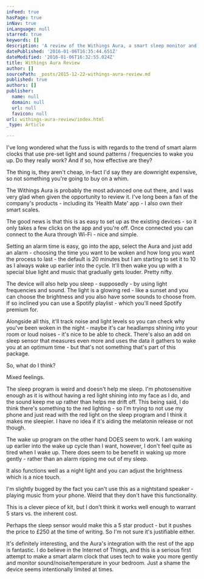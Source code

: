 ```yaml
---
inFeed: true
hasPage: true
inNav: true
inLanguage: null
starred: true
keywords: []
description: 'A review of the Withings Aura, a smart sleep monitor and alarm clock. '
datePublished: '2016-01-06T16:35:44.651Z'
dateModified: '2016-01-06T16:32:55.024Z'
title: Withings Aura Review
author: []
sourcePath: _posts/2015-12-22-withings-aura-review.md
published: true
authors: []
publisher:
  name: null
  domain: null
  url: null
  favicon: null
url: withings-aura-review/index.html
_type: Article

---
```

I've long wondered what the fuss is with regards to the trend
of smart alarm clocks that use pre-set light and sound patterns / frequencies
to wake you up. Do they really work? And if so, how effective are they?

The thing
is, they aren't cheap, in-fact I'd say they are downright expensive, so not
something you're going to buy on a whim.

The
Withings Aura is probably the most advanced one out there, and I was very glad
when given the opportunity to review it. I've long been a fan of the company's
products - including its 'Health Mate' app - I also own their smart scales.

The good
news is that this is as easy to set up as the existing devices - so it only
takes a few clicks on the app and you're off. Once connected you can connect to
the Aura through Wi-Fi - nice and simple.

Setting
an alarm time is easy, go into the app, select the Aura and just add an alarm -
choosing the time you want to be woken and how long you want the process to
last - the default is 20 minutes but I am starting to set it to 10 as I always
wake up earlier into the cycle. It'll then wake you up with a special blue light
and music that gradually gets louder. Pretty nifty.

The
device will also help you sleep - supposedly - by using light frequencies and
sound. The light is a glowing red - like a sunset and you can choose the
brightness and you also have some sounds to choose from. If so inclined you can
use a Spotify playlist - which you'll need Spotify premium for.

Alongside
all this, it'll track noise and light levels so you can check why you've been
woken in the night - maybe it's car headlamps shining into your room or loud
noises - it's nice to be able to check. There's also an add on sleep sensor
that measures even more and uses the data it gathers to wake you at an optimum
time - but that's not something that's part of this package.

So, what
do I think?

Mixed
feelings.

The sleep
program is weird and doesn't help me sleep. I'm photosensitive enough as it is
without having a red light shining into my face as I do, and the sound keep me
up rather than helps me drift off. This being said, I do think there's something
to the red lighting - so I'm trying to not use my phone and just read with the
red light on the sleep program and I think it makes me sleepier. I have no idea
if it's aiding the melatonin release or not though.

The wake
up program on the other hand DOES seem to work. I am waking up earlier into the
wake up cycle than I want, however, I don't feel quite as tired when I wake up.
There does seem to be benefit in waking up more gently - rather than an alarm
ripping me out of my sleep.

It also
functions well as a night light and you can adjust the brightness which is a
nice touch.

I'm
slightly bugged by the fact you can't use this as a nightstand speaker -
playing music from your phone. Weird that they don't have this functionality.

This is a
clever piece of kit, but I don't think it works well enough to warrant 5 stars
vs. the inherent cost.

Perhaps
the sleep sensor would make this a 5 star product - but it pushes the price to
£250 at the time of writing. So I'm not sure it's justifiable either.

It's definitely
interesting, and the Aura's integration with the rest of the app is fantastic.
I do believe in the Internet of Things, and this is a serious first attempt to
make a smart alarm clock that uses tech to wake you more gently and monitor
sound/noise/temperature in your bedroom. Just a shame the device seems
intentionally limited at times.